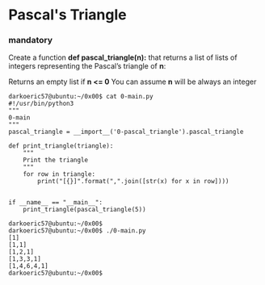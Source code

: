 # Pascal's Triangle
### mandatory
Create a function **def pascal_triangle(n):** that returns a list of lists of integers representing the Pascal’s triangle of **n**:

Returns an empty list if **n <= 0**
You can assume **n** will be always an integer
```
darkoeric57@ubuntu:~/0x00$ cat 0-main.py
#!/usr/bin/python3
"""
0-main
"""
pascal_triangle = __import__('0-pascal_triangle').pascal_triangle

def print_triangle(triangle):
    """
    Print the triangle
    """
    for row in triangle:
        print("[{}]".format(",".join([str(x) for x in row])))


if __name__ == "__main__":
    print_triangle(pascal_triangle(5))

darkoeric57@ubuntu:~/0x00$ 
darkoeric57@ubuntu:~/0x00$ ./0-main.py
[1]
[1,1]
[1,2,1]
[1,3,3,1]
[1,4,6,4,1]
darkoeric57@ubuntu:~/0x00$ 
```